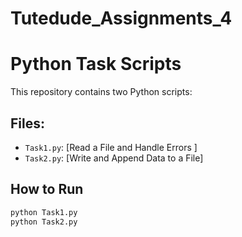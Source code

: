 # Tutedude_Assignments_4
# Python Task Scripts

This repository contains two Python scripts:

## Files:
- `Task1.py`: [Read a File and Handle Errors ]
- `Task2.py`: [Write and Append Data to a File]

## How to Run
```bash
python Task1.py
python Task2.py
